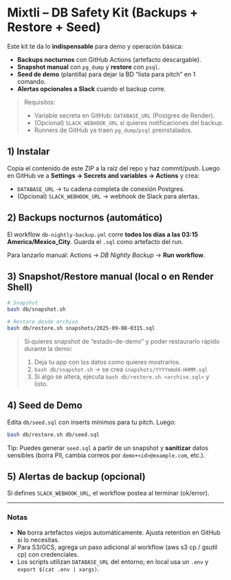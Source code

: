 # Mixtli – DB Safety Kit (Backups + Restore + Seed)

Este kit te da lo **indispensable** para demo y operación básica:
- **Backups nocturnos** con GitHub Actions (artefacto descargable).
- **Snapshot manual** con `pg_dump` y **restore** con `psql`.
- **Seed de demo** (plantilla) para dejar la BD “lista para pitch” en 1 comando.
- **Alertas opcionales a Slack** cuando el backup corre.

> Requisitos:
> - Variable secreta en GitHub: `DATABASE_URL` (Postgres de Render).
> - (Opcional) `SLACK_WEBHOOK_URL` si quieres notificaciones del backup.
> - Runners de GitHub ya traen `pg_dump`/`psql` preinstalados.

## 1) Instalar
Copia el contenido de este ZIP a la raíz del repo y haz commit/push.
Luego en GitHub ve a **Settings → Secrets and variables → Actions** y crea:

- `DATABASE_URL` → tu cadena completa de conexión Postgres.
- (Opcional) `SLACK_WEBHOOK_URL` → webhook de Slack para alertas.

## 2) Backups nocturnos (automático)
El workflow `db-nightly-backup.yml` corre **todos los días a las 03:15 America/Mexico_City**.
Guarda el `.sql` como artefacto del run.

Para lanzarlo manual: Actions → *DB Nightly Backup* → **Run workflow**.

## 3) Snapshot/Restore manual (local o en Render Shell)
```bash
# Snapshot
bash db/snapshot.sh

# Restore desde archivo
bash db/restore.sh snapshots/2025-09-08-0315.sql
```

> Si quieres snapshot de “estado-de-demo” y poder restaurarlo rápido durante la demo:
> 1) Deja tu app con los datos como quieres mostrarlos.
> 2) `bash db/snapshot.sh` → se crea `snapshots/YYYYmmdd-HHMM.sql`
> 3) Si algo se altera, ejecuta `bash db/restore.sh <archivo.sql>` y listo.

## 4) Seed de Demo
Edita `db/seed.sql` con inserts mínimos para tu pitch. Luego:
```bash
bash db/restore.sh db/seed.sql
```
Tip: Puedes generar `seed.sql` a partir de un snapshot y **sanitizar** datos sensibles (borra PII, cambia correos por `demo+<id>@example.com`, etc.).

## 5) Alertas de backup (opcional)
Si defines `SLACK_WEBHOOK_URL`, el workflow postea al terminar (ok/error).

---

### Notas
- **No** borra artefactos viejos automáticamente. Ajusta retention en GitHub si lo necesitas.
- Para S3/GCS, agrega un paso adicional al workflow (aws s3 cp / gsutil cp) con credenciales.
- Los scripts utilizan `DATABASE_URL` del entorno; en local usa un `.env` y `export $(cat .env | xargs)`.

